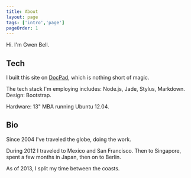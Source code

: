 ```yaml
---
title: About
layout: page
tags: ['intro','page']
pageOrder: 1
---
```


Hi. I'm Gwen Bell. 

Tech
---

I built this site on <a href="https://github.com/gwenbell/docpad">DocPad</a>, which is nothing short of magic. 

The tech stack I'm employing includes: Node.js, Jade, Stylus, Markdown. Design: Bootstrap. 

Hardware: 13" MBA running Ubuntu 12.04.

Bio
---

Since 2004 I've traveled the globe, doing the work. 

During 2012 I traveled to Mexico and San Francisco. Then to Singapore, spent a few months in Japan, then on to Berlin.

As of 2013, I split my time between the coasts.